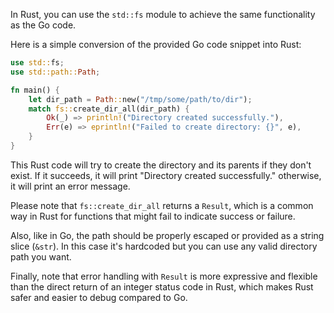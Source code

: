 In Rust, you can use the `std::fs` module to achieve the same functionality as the Go code.

Here is a simple conversion of the provided Go code snippet into Rust:

```rust
use std::fs;
use std::path::Path;

fn main() {
    let dir_path = Path::new("/tmp/some/path/to/dir");
    match fs::create_dir_all(dir_path) {
        Ok(_) => println!("Directory created successfully."),
        Err(e) => eprintln!("Failed to create directory: {}", e),
    }
}
```

This Rust code will try to create the directory and its parents if they don't exist. If it succeeds, it will print "Directory created successfully." otherwise, it will print an error message.

Please note that `fs::create_dir_all` returns a `Result`, which is a common way in Rust for functions that might fail to indicate success or failure. 

Also, like in Go, the path should be properly escaped or provided as a string slice (`&str`). In this case it's hardcoded but you can use any valid directory path you want. 

Finally, note that error handling with `Result` is more expressive and flexible than the direct return of an integer status code in Rust, which makes Rust safer and easier to debug compared to Go.
